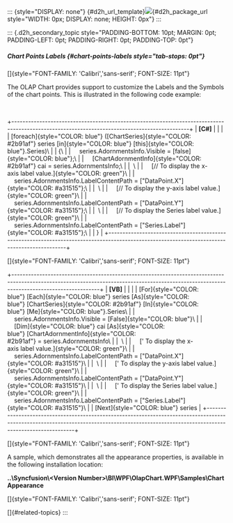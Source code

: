 ::: {style="DISPLAY: none"}
[](ms-xhelp:///?Id=d2h_url_template){#d2h_url_template}![](!package_url!){#d2h_package_url style="WIDTH: 0px; DISPLAY: none; HEIGHT: 0px"}
:::

::: {.d2h_secondary_topic style="PADDING-BOTTOM: 10pt; MARGIN: 0pt; PADDING-LEFT: 0pt; PADDING-RIGHT: 0pt; PADDING-TOP: 0pt"}
##### Chart Points Labels {#chart-points-labels style="tab-stops: 0pt"}

[]{style="FONT-FAMILY: 'Calibri','sans-serif'; FONT-SIZE: 11pt"} 

The OLAP Chart provides support to customize the Labels and the Symbols of the chart points. This is illustrated in the following code example:

 

+---------------------------------------------------------------------------------------------------------------------------------------------+
| **\[C#\]**                                                                                                                                  |
|                                                                                                                                             |
| [foreach]{style="COLOR: blue"} ([ChartSeries]{style="COLOR: #2b91af"} series [in]{style="COLOR: blue"} [this]{style="COLOR: blue"}.Series)\ |
| {\                                                                                                                                          |
|     series.AdornmentsInfo.Visible = [false]{style="COLOR: blue"};\                                                                          |
|     [ChartAdornmentInfo]{style="COLOR: #2b91af"} cai = series.AdornmentsInfo;\                                                              |
|  \                                                                                                                                          |
|     [// To display the x-axis label value.]{style="COLOR: green"}\                                                                          |
|     series.AdornmentsInfo.LabelContentPath = [\"DataPoint.X\"]{style="COLOR: #a31515"};\                                                    |
|  \                                                                                                                                          |
|     [// To display the y-axis label value.]{style="COLOR: green"}\                                                                          |
|     series.AdornmentsInfo.LabelContentPath = [\"DataPoint.Y\"]{style="COLOR: #a31515"};\                                                    |
|  \                                                                                                                                          |
|     [// To display the Series label value.]{style="COLOR: green"}\                                                                          |
|     series.AdornmentsInfo.LabelContentPath = [\"Series.Label\"]{style="COLOR: #a31515"};\                                                   |
| }                                                                                                                                           |
+---------------------------------------------------------------------------------------------------------------------------------------------+

[]{style="FONT-FAMILY: 'Calibri','sans-serif'; FONT-SIZE: 11pt"} 

+-------------------------------------------------------------------------------------------------------------------------------------------------------------------------------------------+
| **\[VB\]**                                                                                                                                                                                |
|                                                                                                                                                                                           |
| [For]{style="COLOR: blue"} [Each]{style="COLOR: blue"} series [As]{style="COLOR: blue"} [ChartSeries]{style="COLOR: #2b91af"} [In]{style="COLOR: blue"} [Me]{style="COLOR: blue"}.Series\ |
|     series.AdornmentsInfo.Visible = [False]{style="COLOR: blue"}\                                                                                                                         |
|     [Dim]{style="COLOR: blue"} cai [As]{style="COLOR: blue"} [ChartAdornmentInfo]{style="COLOR: #2b91af"} = series.AdornmentsInfo\                                                        |
|  \                                                                                                                                                                                        |
|     [\' To display the x-axis label value.]{style="COLOR: green"}\                                                                                                                        |
|     series.AdornmentsInfo.LabelContentPath = [\"DataPoint.X\"]{style="COLOR: #a31515"}\                                                                                                   |
|  \                                                                                                                                                                                        |
|     [\' To display the y-axis label value.]{style="COLOR: green"}\                                                                                                                        |
|     series.AdornmentsInfo.LabelContentPath = [\"DataPoint.Y\"]{style="COLOR: #a31515"}\                                                                                                   |
|  \                                                                                                                                                                                        |
|     [\' To display the Series label value.]{style="COLOR: green"}\                                                                                                                        |
|     series.AdornmentsInfo.LabelContentPath = [\"Series.Label\"]{style="COLOR: #a31515"}\                                                                                                  |
| [Next]{style="COLOR: blue"} series                                                                                                                                                        |
+-------------------------------------------------------------------------------------------------------------------------------------------------------------------------------------------+

[]{style="FONT-FAMILY: 'Calibri','sans-serif'; FONT-SIZE: 11pt"} 

A sample, which demonstrates all the appearance properties, is available in the following installation location:

**..\\Syncfusion\\\<Version Number\>\\BI\\WPF\\OlapChart.WPF\\Samples\\Chart Appearance**

[]{style="FONT-FAMILY: 'Calibri','sans-serif'; FONT-SIZE: 11pt"} 

[]{#related-topics}
:::
